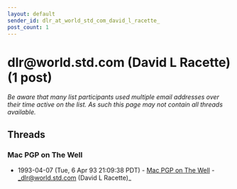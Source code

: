 ```yaml
---
layout: default
sender_id: dlr_at_world_std_com_david_l_racette_
post_count: 1
---
```


# dlr<span>@</span>world.std.com (David L Racette) (1 post)

_Be aware that many list participants used multiple email addresses over their time active on the list. As such this page may not contain all threads available._

## Threads

### Mac PGP on The Well
+ 1993-04-07 (Tue, 6 Apr 93 21:09:38 PDT) - [Mac PGP on The Well](/archive/1993/04/2a02eb7e12e3fed9cbaefdda763133277fe38a393fb2cddcb06d6354699507ad) - _dlr@world.std.com (David L Racette)_

